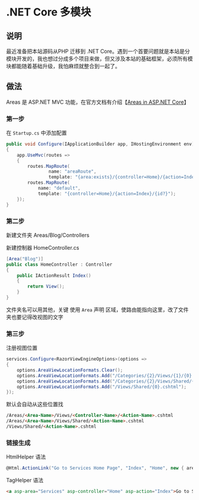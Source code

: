 # .NET Core 多模块

## 说明

最近准备把本站源码从PHP 迁移到 .NET Core。遇到一个首要问题就是本站是分模块开发的，我也想过分成多个项目来做，但又涉及本站的基础框架，必须所有模块都能随着基础升级，我怕麻烦就整合到一起了。

## 做法

Areas 是 ASP.NET MVC 功能，在官方文档有介绍【[Areas in ASP.NET Core](https://docs.microsoft.com/en-us/aspnet/core/mvc/controllers/areas?view=aspnetcore-2.2)】

### 第一步

在 `Startup.cs` 中添加配置

```c#
public void Configure(IApplicationBuilder app, IHostingEnvironment env)
{
    app.UseMvc(routes =>
    {
        routes.MapRoute(
                name: "areaRoute",
                template: "{area:exists}/{controller=Home}/{action=Index}/{id?}");  // 
        routes.MapRoute(
            name: "default",
            template: "{controller=Home}/{action=Index}/{id?}");
    });
}
```

### 第二步

新建文件夹 Areas/Blog/Controllers

新建控制器 HomeController.cs
```c#
[Area("Blog")]
public class HomeController : Controller
{
    public IActionResult Index()
    {
        return View();
    }
}
```

文件夹名可以用其他，关键 使用 `Area` 声明 区域，使路由能指向这里，改了文件夹也要记得改视图的文字

### 第三步

注册视图位置
```c#
services.Configure<RazorViewEngineOptions>(options =>
{
    options.AreaViewLocationFormats.Clear();
    options.AreaViewLocationFormats.Add("/Categories/{2}/Views/{1}/{0}.cshtml");
    options.AreaViewLocationFormats.Add("/Categories/{2}/Views/Shared/{0}.cshtml");
    options.AreaViewLocationFormats.Add("/Views/Shared/{0}.cshtml");
});
```
默认会自动从这些位置找
```html
/Areas/<Area-Name>/Views/<Controller-Name>/<Action-Name>.cshtml
/Areas/<Area-Name>/Views/Shared/<Action-Name>.cshtml
/Views/Shared/<Action-Name>.cshtml
```

### 链接生成

HtmlHelper 语法
```c#
@Html.ActionLink("Go to Services Home Page", "Index", "Home", new { area = "Services" })
```

TagHelper 语法
```html
<a asp-area="Services" asp-controller="Home" asp-action="Index">Go to Services Home Page</a>
```